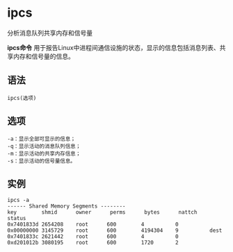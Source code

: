 # ipcs

分析消息队列共享内存和信号量 


**ipcs命令** 用于报告Linux中进程间通信设施的状态，显示的信息包括消息列表、共享内存和信号量的信息。

##  语法

```
ipcs(选项)
```

##  选项

```
-a：显示全部可显示的信息；
-q：显示活动的消息队列信息；
-m：显示活动的共享内存信息；
-s：显示活动的信号量信息。
```

##  实例

```
ipcs -a
------ Shared Memory Segments --------
key        shmid      owner      perms      bytes      nattch     status      
0x7401833d 2654208    root      600        4          0                       
0x00000000 3145729    root      600        4194304    9          dest         
0x7401833c 2621442    root      600        4          0                       
0xd201012b 3080195    root      600        1720       2
```


